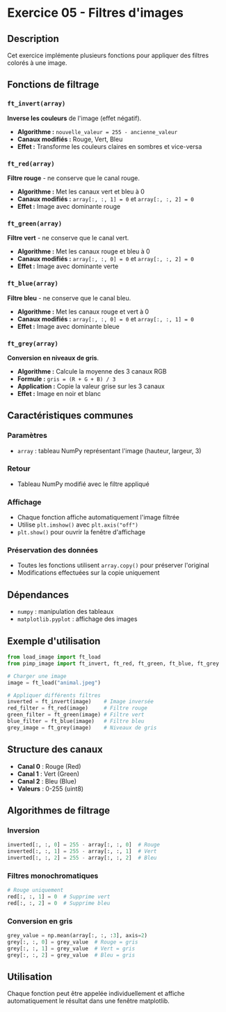 # Exercice 05 - Filtres d'images

## Description
Cet exercice implémente plusieurs fonctions pour appliquer des filtres colorés à une image.

## Fonctions de filtrage

### `ft_invert(array)`
**Inverse les couleurs** de l'image (effet négatif).
- **Algorithme :** `nouvelle_valeur = 255 - ancienne_valeur`
- **Canaux modifiés :** Rouge, Vert, Bleu
- **Effet :** Transforme les couleurs claires en sombres et vice-versa

### `ft_red(array)`
**Filtre rouge** - ne conserve que le canal rouge.
- **Algorithme :** Met les canaux vert et bleu à 0
- **Canaux modifiés :** `array[:, :, 1] = 0` et `array[:, :, 2] = 0`
- **Effet :** Image avec dominante rouge

### `ft_green(array)`
**Filtre vert** - ne conserve que le canal vert.
- **Algorithme :** Met les canaux rouge et bleu à 0
- **Canaux modifiés :** `array[:, :, 0] = 0` et `array[:, :, 2] = 0`
- **Effet :** Image avec dominante verte

### `ft_blue(array)`
**Filtre bleu** - ne conserve que le canal bleu.
- **Algorithme :** Met les canaux rouge et vert à 0
- **Canaux modifiés :** `array[:, :, 0] = 0` et `array[:, :, 1] = 0`
- **Effet :** Image avec dominante bleue

### `ft_grey(array)`
**Conversion en niveaux de gris**.
- **Algorithme :** Calcule la moyenne des 3 canaux RGB
- **Formule :** `gris = (R + G + B) / 3`
- **Application :** Copie la valeur grise sur les 3 canaux
- **Effet :** Image en noir et blanc

## Caractéristiques communes

### Paramètres
- `array` : tableau NumPy représentant l'image (hauteur, largeur, 3)

### Retour
- Tableau NumPy modifié avec le filtre appliqué

### Affichage
- Chaque fonction affiche automatiquement l'image filtrée
- Utilise `plt.imshow()` avec `plt.axis("off")`
- `plt.show()` pour ouvrir la fenêtre d'affichage

### Préservation des données
- Toutes les fonctions utilisent `array.copy()` pour préserver l'original
- Modifications effectuées sur la copie uniquement

## Dépendances
- `numpy` : manipulation des tableaux
- `matplotlib.pyplot` : affichage des images

## Exemple d'utilisation
```python
from load_image import ft_load
from pimp_image import ft_invert, ft_red, ft_green, ft_blue, ft_grey

# Charger une image
image = ft_load("animal.jpeg")

# Appliquer différents filtres
inverted = ft_invert(image)    # Image inversée
red_filter = ft_red(image)     # Filtre rouge
green_filter = ft_green(image) # Filtre vert
blue_filter = ft_blue(image)   # Filtre bleu
grey_image = ft_grey(image)    # Niveaux de gris
```

## Structure des canaux
- **Canal 0** : Rouge (Red)
- **Canal 1** : Vert (Green)  
- **Canal 2** : Bleu (Blue)
- **Valeurs** : 0-255 (uint8)

## Algorithmes de filtrage

### Inversion
```python
inverted[:, :, 0] = 255 - array[:, :, 0]  # Rouge
inverted[:, :, 1] = 255 - array[:, :, 1]  # Vert
inverted[:, :, 2] = 255 - array[:, :, 2]  # Bleu
```

### Filtres monochromatiques
```python
# Rouge uniquement
red[:, :, 1] = 0  # Supprime vert
red[:, :, 2] = 0  # Supprime bleu
```

### Conversion en gris
```python
grey_value = np.mean(array[:, :, :3], axis=2)
grey[:, :, 0] = grey_value  # Rouge = gris
grey[:, :, 1] = grey_value  # Vert = gris
grey[:, :, 2] = grey_value  # Bleu = gris
```

## Utilisation
Chaque fonction peut être appelée individuellement et affiche automatiquement le résultat dans une fenêtre matplotlib.
